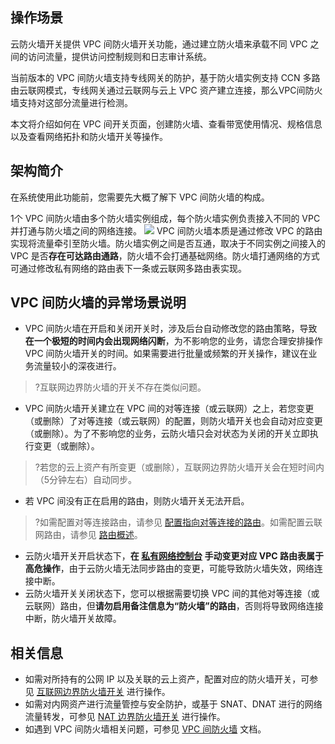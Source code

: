 ## 操作场景
云防火墙开关提供 VPC 间防火墙开关功能，通过建立防火墙来承载不同 VPC 之间的访问流量，提供访问控制规则和日志审计系统。

当前版本的 VPC 间防火墙支持专线网关的防护，基于防火墙实例支持 CCN 多路由云联网模式，专线网关通过云联网与云上 VPC 资产建立连接，那么VPC间防火墙支持对这部分流量进行检测。

本文将介绍如何在 VPC 间开关页面，创建防火墙、查看带宽使用情况、规格信息以及查看网络拓扑和防火墙开关等操作。

## 架构简介
在系统使用此功能前，您需要先大概了解下 VPC 间防火墙的构成。

1个 VPC 间防火墙由多个防火墙实例组成，每个防火墙实例负责接入不同的 VPC 并打通与防火墙之间的网络连接。
![](https://qcloudimg.tencent-cloud.cn/raw/0b64d48b13948bb266bb8ffa4d71c106.jpg)
VPC 间防火墙本质是通过修改 VPC 的路由实现将流量牵引至防火墙。防火墙实例之间是否互通，取决于不同实例之间接入的 VPC 是否**存在可达路由通路**，防火墙不会打通基础网络。防火墙打通网络的方式可通过修改私有网络的路由表下一条或云联网多路由表实现。


## VPC 间防火墙的异常场景说明
- VPC 间防火墙在开启和关闭开关时，涉及后台自动修改您的路由策略，导致**在一个极短的时间内会出现网络闪断**，为不影响您的业务，请您合理安排操作 VPC 间防火墙开关的时间。如果需要进行批量或频繁的开关操作，建议在业务流量较小的深夜进行。
>?互联网边界防火墙的开关不存在类似问题。
- VPC 间防火墙开关建立在 VPC 间的对等连接（或云联网）之上，若您变更（或删除）了对等连接（或云联网）的配置，则防火墙开关也会自动对应变更（或删除）。为了不影响您的业务，云防火墙只会对状态为关闭的开关立即执行变更（或删除）。
>?若您的云上资产有所变更（或删除），互联网边界防火墙开关会在短时间内（5分钟左右）自动同步。
>
- 若 VPC 间没有正在启用的路由，则防火墙开关无法开启。
>?如需配置对等连接路由，请参见 [配置指向对等连接的路由](https://cloud.tencent.com/document/product/553/19696)。如需配置云联网路由，请参见 [路由概述](https://cloud.tencent.com/document/product/877/38801)。
- 云防火墙开关开启状态下，**在 [私有网络控制台](https://console.cloud.tencent.com/vpc/vpc?rid=1) 手动变更对应 VPC 路由表属于高危操作**，由于云防火墙无法同步路由的变更，可能导致防火墙失效，网络连接中断。
- 云防火墙开关关闭状态下，您可以根据需要切换 VPC 间的其他对等连接（或云联网）路由，但**请勿启用备注信息为“防火墙”的路由**，否则将导致网络连接中断，防火墙开关故障。



## 相关信息
- 如需对所持有的公网 IP 以及关联的云上资产，配置对应的防火墙开关，可参见 [互联网边界防火墙开关](https://cloud.tencent.com/document/product/1132/46928) 进行操作。
- 如需对内网资产进行流量管控与安全防护，或基于 SNAT、DNAT 进行的网络流量转发，可参见 [NAT 边界防火墙开关](https://cloud.tencent.com/document/product/1132/46929) 进行操作。
- 如遇到 VPC 间防火墙相关问题，可参见 [VPC 间防火墙](https://cloud.tencent.com/document/product/1132/56869) 文档。
